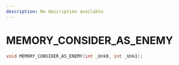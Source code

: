 ```yaml
---
description: No description available 
---
```


# MEMORY_CONSIDER_AS_ENEMY

```cpp
void MEMORY_CONSIDER_AS_ENEMY(int _Unk0, int _Unk1);
```